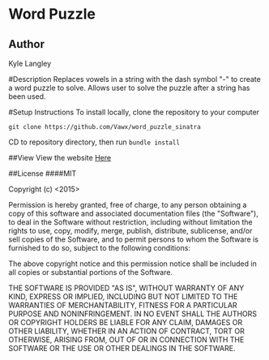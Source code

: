 # Word Puzzle

## Author
Kyle Langley

#Description
Replaces vowels in a string with the dash symbol "-" to create a word puzzle to solve. Allows user to solve the puzzle after a string has been used.

#Setup Instructions
To install locally, clone the repository to your computer

`git clone https://github.com/Vawx/word_puzzle_sinatra`

CD to repository directory, then run `bundle install`

##View
View the website [Here](https://secure-waters-7640.herokuapp.com/)

##License
####MIT

Copyright (c) <2015> <Kyle Langley><Epicodus>

Permission is hereby granted, free of charge, to any person obtaining a copy of this software and associated documentation files (the "Software"), to deal in the Software without restriction, including without limitation the rights to use, copy, modify, merge, publish, distribute, sublicense, and/or sell copies of the Software, and to permit persons to whom the Software is furnished to do so, subject to the following conditions:

The above copyright notice and this permission notice shall be included in all copies or substantial portions of the Software.

THE SOFTWARE IS PROVIDED "AS IS", WITHOUT WARRANTY OF ANY KIND, EXPRESS OR IMPLIED, INCLUDING BUT NOT LIMITED TO THE WARRANTIES OF MERCHANTABILITY, FITNESS FOR A PARTICULAR PURPOSE AND NONINFRINGEMENT. IN NO EVENT SHALL THE AUTHORS OR COPYRIGHT HOLDERS BE LIABLE FOR ANY CLAIM, DAMAGES OR OTHER LIABILITY, WHETHER IN AN ACTION OF CONTRACT, TORT OR OTHERWISE, ARISING FROM, OUT OF OR IN CONNECTION WITH THE SOFTWARE OR THE USE OR OTHER DEALINGS IN THE SOFTWARE.
